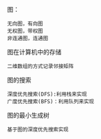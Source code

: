 图：
    
    无向图，有向图
    无权图，带权图
    非连通图，连通图

图在计算机中的存储
    
    二维数组的方式记录邻接矩阵

图的搜索

    深度优先搜索(DFS):利用栈来实现
    广度优先搜索(BFS)：利用队列来实现

图的最小生成树
    
    基于图的深度优先搜索实现
    